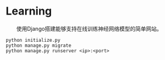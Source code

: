 # Learning

&emsp;&emsp;使用Django搭建能够支持在线训练神经网络模型的简单网站。

```shell
python initialize.py
python manage.py migrate
python manage.py runserver <ip>:<port>
```
